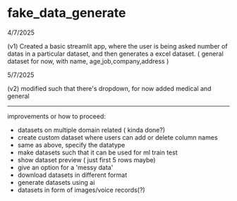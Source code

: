 # fake_data_generate

4/7/2025

(v1) Created a basic streamlit app, where the user is being asked number of datas in a particular dataset, and then generates a excel dataset. ( general dataset for now, with name, age,job,company,address )

5/7/2025

(v2) modified such that there's dropdown, for now added medical and general

---------------------------------------------------------------------------------------------------------------------------------------------------------------------------------

improvements or how to proceed:

- datasets on multiple domain related ( kinda done?)
- create custom dataset where users can add or delete column names
- same as above, specify the datatype
- make datasets such that it can be used for ml train test
- show dataset preview ( just first 5 rows maybe)
- give an option for a 'messy data'
- download datasets in different format
- generate datasets using ai
- datasets in form of images/voice records(?)

